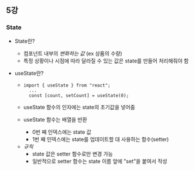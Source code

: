 ## 5강

### State

- State란?

  - 컴포넌트 내부의 _변화하는 값_ (ex 상품의 수량)
  - 특정 상황이나 시점에 따라 달라질 수 있는 값은 state를 만들어 처리해줘야 함

- useState란?

  - ```
    import { useState } from "react";
      ...
      const [count, setCount] = useState(0);

    ```

  - useState 함수의 인자에는 state의 초기값을 넣어줌

  - useState 함수는 배열을 반환

    - 0번 째 인덱스에는 state 값
    - 1번 째 인덱스에는 state를 업데이트할 대 사용하는 함수(setter)

  * _규칙_
    - state 값은 setter 함수로만 변경 가능
    - 일반적으로 setter 함수는 state 이름 앞에 "set"을 붙여서 작성
